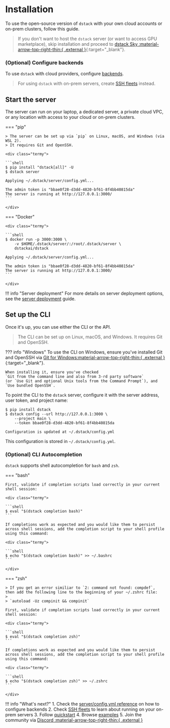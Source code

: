 # Installation

[//]: # (??? info "dstack Sky")
[//]: # (    If you don't want to host the `dstack` server yourself or would like to access GPU from the `dstack` marketplace, you can use)
[//]: # (    `dstack`'s hosted version, proceed to [dstack Sky]&#40;#dstack-sky&#41;.)

To use the open-source version of `dstack` with your own cloud accounts or on-prem clusters, follow this guide.

> If you don't want to host the `dstack` server (or want to access GPU marketplace),
> skip installation and proceed to [dstack Sky :material-arrow-top-right-thin:{ .external }](https://sky.dstack.ai){:target="_blank"}.

### (Optional) Configure backends

To use `dstack` with cloud providers, configure [backends](../concepts/backends.md).

> For using `dstack` with on-prem servers, create [SSH fleets](../concepts/fleets.md#ssh) instead.

## Start the server

The server can run on your laptop, a dedicated server, a private cloud VPC, or any location with access to your
cloud or on-prem clusters.

=== "pip"

    > The server can be set up via `pip` on Linux, macOS, and Windows (via WSL 2).
    > It requires Git and OpenSSH.

    <div class="termy">
    
    ```shell
    $ pip install "dstack[all]" -U
    $ dstack server

    Applying ~/.dstack/server/config.yml...

    The admin token is "bbae0f28-d3dd-4820-bf61-8f4bb40815da"
    The server is running at http://127.0.0.1:3000/
    ```
    
    </div>

=== "Docker"

    <div class="termy">
    
    ```shell
    $ docker run -p 3000:3000 \
        -v $HOME/.dstack/server/:/root/.dstack/server \
        dstackai/dstack

    Applying ~/.dstack/server/config.yml...

    The admin token is "bbae0f28-d3dd-4820-bf61-8f4bb40815da"
    The server is running at http://127.0.0.1:3000/
    ```
        
    </div>

!!! info "Server deployment"
    For more details on server deployment options, see the
    [server deployment](../guides/server-deployment.md) guide.

## Set up the CLI

Once it's up, you can use either the CLI or the API.

> The CLI can be set up on Linux, macOS, and Windows. It requires
> Git and OpenSSH.
    
??? info "Windows"
    To use the CLI on Windows, ensure you've installed Git and OpenSSH via 
    [Git for Windows:material-arrow-top-right-thin:{ .external }](https://git-scm.com/download/win){:target="_blank"}. 

    When installing it, ensure you've checked 
    `Git from the command line and also from 3-rd party software` 
    (or `Use Git and optional Unix tools from the Command Prompt`), and 
    `Use bundled OpenSSH`.

To point the CLI to the `dstack` server, configure it
with the server address, user token, and project name:

<div class="termy">

```shell
$ pip install dstack
$ dstack config --url http://127.0.0.1:3000 \
    --project main \
    --token bbae0f28-d3dd-4820-bf61-8f4bb40815da
    
Configuration is updated at ~/.dstack/config.yml
```

</div>

This configuration is stored in `~/.dstack/config.yml`.

### (Optional) CLI Autocompletion

`dstack` supports shell autocompletion for `bash` and `zsh`.

=== "bash"

    First, validate if completion scripts load correctly in your current shell session:
    
    <div class="termy">
    
    ```shell
    $ eval "$(dstack completion bash)"
    ```
    
    If completions work as expected and you would like them to persist across shell sessions, add the completion script to your shell profile using this command:
    
    <div class="termy">
    
    ```shell
    $ echo "$(dstack completion bash)" >> ~/.bashrc
    ```
        
    </div>

=== "zsh"
    
    > If you get an error similiar to `2: command not found: compdef`, then add the following line to the beginning of your ~/.zshrc file:
    > 
    > `autoload -Uz compinit && compinit`
    
    First, validate if completion scripts load correctly in your current shell session:
    
    <div class="termy">
    
    ```shell
    $ eval "$(dstack completion zsh)"
    ```
    
    If completions work as expected and you would like them to persist across shell sessions, add the completion script to your shell profile using this command:
    
    <div class="termy">
    
    ```shell
    $ echo "$(dstack completion zsh)" >> ~/.zshrc
    ```
        
    </div>
    



!!! info "What's next?"
    1. Check the [server/config.yml reference](../reference/server/config.yml.md) on how to configure backends
    2. Check [SSH fleets](../concepts/fleets.md#ssh) to learn about running on your on-prem servers
    3. Follow [quickstart](../quickstart.md)
    4. Browse [examples](/examples)
    5. Join the community via [Discord :material-arrow-top-right-thin:{ .external }](https://discord.gg/u8SmfwPpMd)
